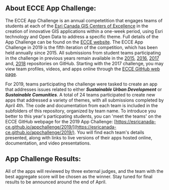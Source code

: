 ## About ECCE App Challenge:

The ECCE App Challenge is an annual competetition that engages teams of students at each of the [Esri Canada GIS Centers of Excellence](https://ecce.esri.ca/wpecce/schools/) in the creation of innovative GIS applications within a one-week period, using Esri technology and Open Data to address a specific theme.  Full details of the App Challenge can be found on the [ECCE website](https://ecce.esri.ca/wpecce/app-challenge/).  The ECCE App Challenge in 2019 is the fifth iteration of the competition, which has been held annually since 2015.  All submissions from student teams participating in the challenge in previous years remain available in the [2015](https://github.com/EsriCanada-CE/ecce-app-challenge-2015), [2016](https://github.com/EsriCanada-CE/ecce-app-challenge-2016), [2017](https://github.com/EsriCanada-CE/ecce-app-challenge-2017) and, [2018](https://github.com/EsriCanada-CE/ecce-app-challenge-2018) repositories on GitHub.  Starting with the 2017 challenge, you may view team profiles, videos, and apps online through the [ECCE GitHub web page](https://esricanada-ce.github.io).

For 2019, teams participating the challenge were tasked to create an app that addresses issues related to either ***Sustainable Urban Development*** or ***Sustainable Comunities***.  A total of 24 teams participated to create new apps that addressed a variety of themes, with all submissions completed by April 4th.  The code and documentation from each team is included in the subfolders of this repository, organized by team name.  To introduce you better to this year's particpating students, you can 'meet the teams' on the ECCE GitHub webpage for the 2019 App Challenge: [https://esricanada-ce.github.io/appchallenge/2019/](https://esricanada-ce.github.io/appchallenge/2019/).  You will find each team's details presented, along with links to live versions of their apps hosted online, documentation, and video presentations.

## App Challenge Results:

All of the apps will reviewed by three external judges, and the team with the best aggregate score will be chosen as the winner.  Stay tuned for final results to be announced around the end of April.
